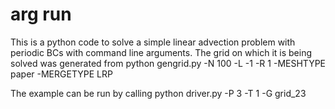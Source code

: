 # arg run
This is a python code to solve a simple linear advection problem with periodic BCs with command line arguments.  The grid on which it is being solved was generated from
python gengrid.py -N 100 -L -1 -R 1 -MESHTYPE paper -MERGETYPE LRP

The example can be run by calling
python driver.py -P 3 -T 1 -G grid_23
